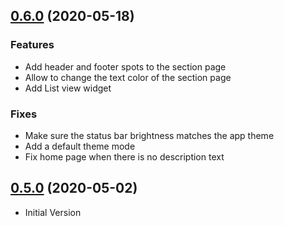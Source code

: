 ## [0.6.0](https://github.com/tyrcord/fastyle_dart/releases/tag/0.6.0) (2020-05-18)

### Features

- Add header and footer spots to the section page
- Allow to change the text color of the section page
- Add List view widget

### Fixes

- Make sure the status bar brightness matches the app theme
- Add a default theme mode
- Fix home page when there is no description text

## [0.5.0](https://github.com/tyrcord/fastyle_dart/releases/tag/0.5.0) (2020-05-02)

- Initial Version
